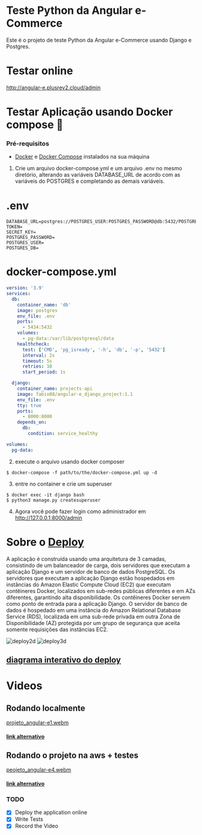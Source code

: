 # Teste Python da Angular e-Commerce

Este é o projeto de teste Python da Angular e-Commerce usando Django e Postgres.

# Testar online

http://angular-e.plusrev2.cloud/admin

# Testar Aplicação usando Docker compose 🐋
### Pré-requisitos
- [Docker](https://docs.docker.com/engine/install/) e [Docker Compose](https://docs.docker.com/compose/install/) instalados na sua máquina

1. Crie um arquivo docker-compose.yml e um arquivo .env no mesmo diretório, alterando as variáveis DATABASE_URL de acordo com as variáveis do POSTGRES e completando as demais variáveis.

# .env
```
DATABASE_URL=postgres://POSTGRES_USER:POSTGRES_PASSWORD@db:5432/POSTGRES_DB
TOKEN=
SECRET_KEY=
POSTGRES_PASSWORD=
POSTGRES_USER=
POSTGRES_DB=
```

# docker-compose.yml
```YAML
version: '3.9'
services:
  db:
    container_name: 'db'
    image: postgres
    env_file: .env
    ports:
      - 5434:5432
    volumes:
      - pg-data:/var/lib/postgresql/data
    healthcheck:
      test: ['CMD', 'pg_isready', '-h', 'db', '-p', '5432']
      interval: 2s
      timeout: 5s
      retries: 10
      start_period: 1s

  django:
    container_name: projects-api
    image: fabio08/angular-e_django_project:1.1
    env_file: .env
    tty: true
    ports:
      - 8000:8000
    depends_on:
      db:
        condition: service_healthy

volumes:
  pg-data:

```
2. execute o arquivo usando docker composer
```
$ docker-compose -f path/to/the/docker-compose.yml up -d
```
3. entre no container e crie um superuser
```
$ docker exec -it django bash
$ python3 manage.py createsuperuser
```
4. Agora você pode fazer login como administrador em http://127.0.0.1:8000/admin

# Sobre o [Deploy](https://app.cloudcraft.co/view/d1063e39-6fc0-4dd9-b2e9-e4d17e26a305?key=0dbcf276-4a72-409f-8b62-0f64f65e58fc)
A aplicação é construída usando uma arquitetura de 3 camadas, consistindo de um balanceador de carga, dois servidores que executam a aplicação Django e um servidor de banco de dados PostgreSQL. Os servidores que executam a aplicação Django estão hospedados em instâncias do Amazon Elastic Compute Cloud (EC2) que executam contêineres Docker, localizados em sub-redes públicas diferentes e em AZs diferentes, garantindo alta disponibilidade. Os contêineres Docker servem como ponto de entrada para a aplicação Django. O servidor de banco de dados é hospedado em uma instância do Amazon Relational Database Service (RDS), localizada em uma sub-rede privada em outra Zona de Disponibilidade (AZ) protegida por um grupo de segurança que aceita somente requisições das instâncias EC2.

![deploy2d](https://i.imgur.com/6YlzCca.png)
![deploy3d](https://i.imgur.com/waQYSNV.png)

## [diagrama interativo do deploy](https://app.cloudcraft.co/view/d1063e39-6fc0-4dd9-b2e9-e4d17e26a305?key=0dbcf276-4a72-409f-8b62-0f64f65e58fc)

# Videos

## Rodando localmente

[projeto_angular-e1.webm](https://user-images.githubusercontent.com/91635002/229104258-017a07d8-ee50-41a1-a132-b1d6aeae0908.webm)

#### [link alternativo](https://streamable.com/th69s6)

## Rodando o projeto na aws + testes

[peojeto_angular-e4.webm](https://user-images.githubusercontent.com/91635002/229159143-85df72ea-10bb-4a55-87af-d39c75ccd1fc.webm)

#### [link alternativo](https://streamable.com/ftwp9o)


### TODO
- [x] Deploy the application online
- [X] Write Tests
- [X] Record the Video

